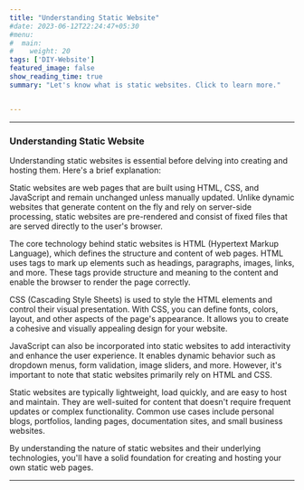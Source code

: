 ```yaml
---
title: "Understanding Static Website"
#date: 2023-06-12T22:24:47+05:30
#menu:
#  main:
#    weight: 20
tags: ['DIY-Website']
featured_image: false
show_reading_time: true
summary: "Let's know what is static websites. Click to learn more."


---
```

----
### Understanding Static Website

Understanding static websites is essential before delving into creating and hosting them. Here's a brief explanation:

Static websites are web pages that are built using HTML, CSS, and JavaScript and remain unchanged unless manually updated. Unlike dynamic websites that generate content on the fly and rely on server-side processing, static websites are pre-rendered and consist of fixed files that are served directly to the user's browser.

The core technology behind static websites is HTML (Hypertext Markup Language), which defines the structure and content of web pages. HTML uses tags to mark up elements such as headings, paragraphs, images, links, and more. These tags provide structure and meaning to the content and enable the browser to render the page correctly.

CSS (Cascading Style Sheets) is used to style the HTML elements and control their visual presentation. With CSS, you can define fonts, colors, layout, and other aspects of the page's appearance. It allows you to create a cohesive and visually appealing design for your website.

JavaScript can also be incorporated into static websites to add interactivity and enhance the user experience. It enables dynamic behavior such as dropdown menus, form validation, image sliders, and more. However, it's important to note that static websites primarily rely on HTML and CSS.

Static websites are typically lightweight, load quickly, and are easy to host and maintain. They are well-suited for content that doesn't require frequent updates or complex functionality. Common use cases include personal blogs, portfolios, landing pages, documentation sites, and small business websites.

By understanding the nature of static websites and their underlying technologies, you'll have a solid foundation for creating and hosting your own static web pages.


___

[//]: # (Previous Section: [Setting Up Environment]&#40;/post/diy-website/setting_up_env/&#41;)

[//]: # ()
[//]: # (Next Section: Cooking🧑‍🍳)